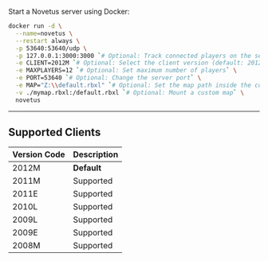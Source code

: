 Start a Novetus server using Docker:

```bash
docker run -d \
  --name=novetus \
  --restart always \
  -p 53640:53640/udp \
  -p 127.0.0.1:3000:3000 `# Optional: Track connected players on the server, it is heavely recommended to put this behind a reverse proxy.` \
  -e CLIENT=2012M `# Optional: Select the client version (default: 2012M)` \
  -e MAXPLAYERS=12 `# Optional: Set maximum number of players` \
  -e PORT=53640 `# Optional: Change the server port` \
  -e MAP="Z:\\default.rbxl" `# Optional: Set the map path inside the container` \
  -v ./mymap.rbxl:/default.rbxl `# Optional: Mount a custom map` \
  novetus
```

---

## Supported Clients

| Version Code | Description |
| ------------ | ----------- |
| 2012M        | **Default** |
| 2011M        | Supported   |
| 2011E        | Supported   |
| 2010L        | Supported   |
| 2009L        | Supported   |
| 2009E        | Supported   |
| 2008M        | Supported   |

